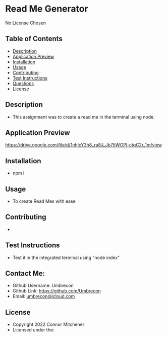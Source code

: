 # Read Me Generator
No License Chosen
## Table of Contents 
- [Description](#description) 
- [Application Preview](#application-preview)
- [Installation](#installation)
- [Usage](#usage)
- [Contributing](#contributing)
- [Test Instructions](#test-instructions)
- [Questions](#questions)
- [License](#license)

## Description
- This assignment was to create a read me in the terminal using node.

## Application Preview
https://drive.google.com/file/d/1nhIcY3h8_ra8J_Jb75WOPl-ctqC2r_1m/view

## Installation
- npm i

## Usage
- To create Read Mes with ease

## Contributing
- 

## Test Instructions
- Test it in the integrated terminal using "node index"

## Contact Me:
- Github Username: Umbrecon<br/>
- Github Link: https://github.com/Umbrecon<br/> 
- Email: umbrecon@icloud.com<br/>

## License
- Copyright 2022 Connor Mitchener
- Licensed under the:  
